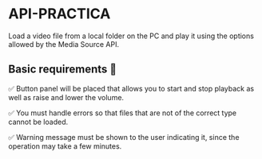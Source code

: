 # API-PRACTICA

Load a video file from a local folder on the PC and play it using the options allowed by the Media Source API.


 ## Basic requirements 🔧

✅ Button panel will be placed that allows you to start and stop playback as well as raise and lower the volume.


✅ You must handle errors so that files that are not of the correct type cannot be loaded.

✅ Warning message must be shown to the user indicating it, since the operation may take a few minutes.



